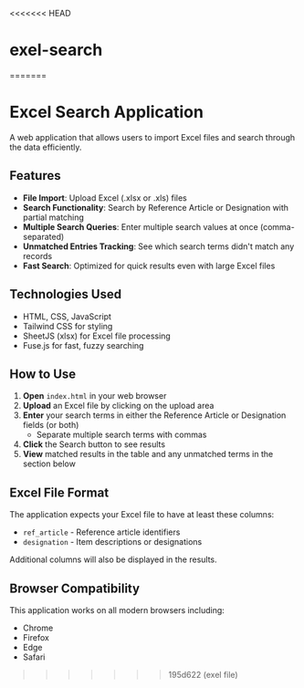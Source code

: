 <<<<<<< HEAD
# exel-search
=======
# Excel Search Application

A web application that allows users to import Excel files and search through the data efficiently.

## Features

- **File Import**: Upload Excel (.xlsx or .xls) files
- **Search Functionality**: Search by Reference Article or Designation with partial matching
- **Multiple Search Queries**: Enter multiple search values at once (comma-separated)
- **Unmatched Entries Tracking**: See which search terms didn't match any records
- **Fast Search**: Optimized for quick results even with large Excel files

## Technologies Used

- HTML, CSS, JavaScript
- Tailwind CSS for styling
- SheetJS (xlsx) for Excel file processing
- Fuse.js for fast, fuzzy searching

## How to Use

1. **Open** `index.html` in your web browser
2. **Upload** an Excel file by clicking on the upload area
3. **Enter** your search terms in either the Reference Article or Designation fields (or both)
   - Separate multiple search terms with commas
4. **Click** the Search button to see results
5. **View** matched results in the table and any unmatched terms in the section below

## Excel File Format

The application expects your Excel file to have at least these columns:
- `ref_article` - Reference article identifiers
- `designation` - Item descriptions or designations

Additional columns will also be displayed in the results.

## Browser Compatibility

This application works on all modern browsers including:
- Chrome
- Firefox
- Edge
- Safari
>>>>>>> 195d622 (exel file)
